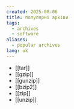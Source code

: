 ```yaml
---
created: 2025-08-06
title: популярні архіви
tags:
  - archives
  - software
aliases:
  - popular archives
lang: uk
---
```


- [[tar]]
- [[gzip]]
- [[gunzip]]
-  [[bzip2]]
- [[zip]]
- [[unzip]]
